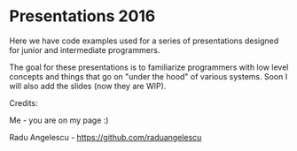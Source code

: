 # Presentations 2016


Here we have code examples used for a series of presentations designed for junior and intermediate programmers.

The goal for these presentations is to familiarize programmers with low level concepts and things that go on "under the hood" of various systems.
Soon I will also add the slides (now they are WIP).


Credits:

Me - you are on my page :)

Radu Angelescu - https://github.com/raduangelescu



